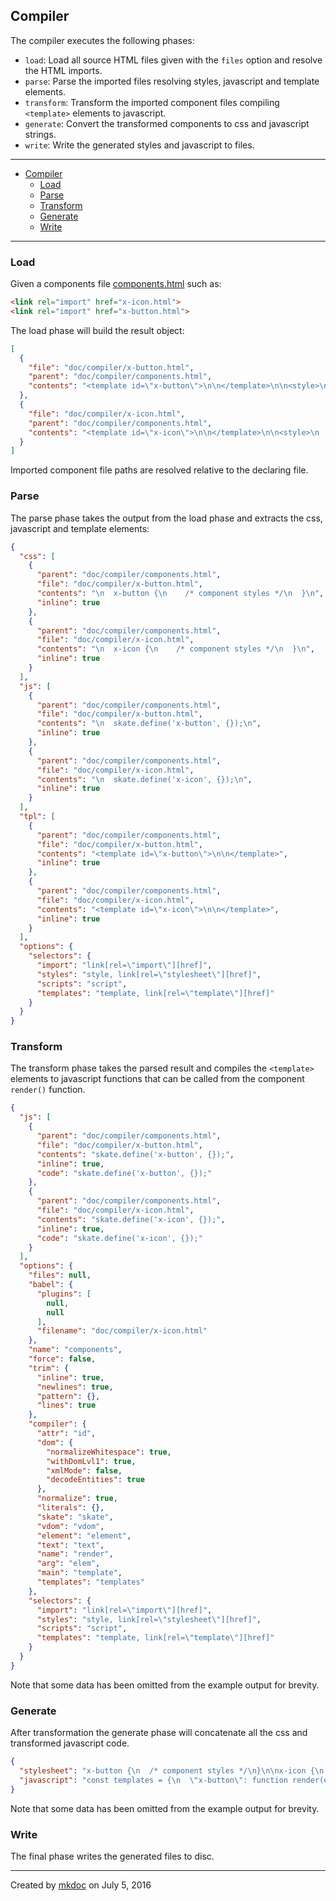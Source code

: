 ## Compiler

The compiler executes the following phases:

* `load`: Load all source HTML files given with the `files` option and resolve the HTML imports.
* `parse`: Parse the imported files resolving styles, javascript and template elements.
* `transform`: Transform the imported component files compiling `<template>` elements to javascript.
* `generate`: Convert the transformed components to css and javascript strings.
* `write`: Write the generated styles and javascript to files.

---

- [Compiler](#compiler)
  - [Load](#load)
  - [Parse](#parse)
  - [Transform](#transform)
  - [Generate](#generate)
  - [Write](#write)

---

### Load

Given a components file [components.html](https://github.com/tmpfs/trucks/blob/master/doc/compiler/components.html) such as:

```html
<link rel="import" href="x-icon.html">
<link rel="import" href="x-button.html">
```

The load phase will build the result object:

```json
[
  {
    "file": "doc/compiler/x-button.html",
    "parent": "doc/compiler/components.html",
    "contents": "<template id=\"x-button\">\n\n</template>\n\n<style>\n  x-button {\n    /* component styles */\n  }\n</style>\n\n<script>\n  skate.define('x-button', {});\n</script>\n"
  },
  {
    "file": "doc/compiler/x-icon.html",
    "parent": "doc/compiler/components.html",
    "contents": "<template id=\"x-icon\">\n\n</template>\n\n<style>\n  x-icon {\n    /* component styles */\n  }\n</style>\n\n<script>\n  skate.define('x-icon', {});\n</script>\n"
  }
]
```

Imported component file paths are resolved relative to the declaring file.

### Parse

The parse phase takes the output from the load phase and extracts the css, javascript and template elements:

```json
{
  "css": [
    {
      "parent": "doc/compiler/components.html",
      "file": "doc/compiler/x-button.html",
      "contents": "\n  x-button {\n    /* component styles */\n  }\n",
      "inline": true
    },
    {
      "parent": "doc/compiler/components.html",
      "file": "doc/compiler/x-icon.html",
      "contents": "\n  x-icon {\n    /* component styles */\n  }\n",
      "inline": true
    }
  ],
  "js": [
    {
      "parent": "doc/compiler/components.html",
      "file": "doc/compiler/x-button.html",
      "contents": "\n  skate.define('x-button', {});\n",
      "inline": true
    },
    {
      "parent": "doc/compiler/components.html",
      "file": "doc/compiler/x-icon.html",
      "contents": "\n  skate.define('x-icon', {});\n",
      "inline": true
    }
  ],
  "tpl": [
    {
      "parent": "doc/compiler/components.html",
      "file": "doc/compiler/x-button.html",
      "contents": "<template id=\"x-button\">\n\n</template>",
      "inline": true
    },
    {
      "parent": "doc/compiler/components.html",
      "file": "doc/compiler/x-icon.html",
      "contents": "<template id=\"x-icon\">\n\n</template>",
      "inline": true
    }
  ],
  "options": {
    "selectors": {
      "import": "link[rel=\"import\"][href]",
      "styles": "style, link[rel=\"stylesheet\"][href]",
      "scripts": "script",
      "templates": "template, link[rel=\"template\"][href]"
    }
  }
}
```

### Transform

The transform phase takes the parsed result and compiles the `<template>` elements to javascript functions that can be called from the component `render()` function.

```json
{
  "js": [
    {
      "parent": "doc/compiler/components.html",
      "file": "doc/compiler/x-button.html",
      "contents": "skate.define('x-button', {});",
      "inline": true,
      "code": "skate.define('x-button', {});"
    },
    {
      "parent": "doc/compiler/components.html",
      "file": "doc/compiler/x-icon.html",
      "contents": "skate.define('x-icon', {});",
      "inline": true,
      "code": "skate.define('x-icon', {});"
    }
  ],
  "options": {
    "files": null,
    "babel": {
      "plugins": [
        null,
        null
      ],
      "filename": "doc/compiler/x-icon.html"
    },
    "name": "components",
    "force": false,
    "trim": {
      "inline": true,
      "newlines": true,
      "pattern": {},
      "lines": true
    },
    "compiler": {
      "attr": "id",
      "dom": {
        "normalizeWhitespace": true,
        "withDomLvl1": true,
        "xmlMode": false,
        "decodeEntities": true
      },
      "normalize": true,
      "literals": {},
      "skate": "skate",
      "vdom": "vdom",
      "element": "element",
      "text": "text",
      "name": "render",
      "arg": "elem",
      "main": "template",
      "templates": "templates"
    },
    "selectors": {
      "import": "link[rel=\"import\"][href]",
      "styles": "style, link[rel=\"stylesheet\"][href]",
      "scripts": "script",
      "templates": "template, link[rel=\"template\"][href]"
    }
  }
}
```

Note that some data has been omitted from the example output for brevity.

### Generate

After transformation the generate phase will concatenate all the css and transformed javascript code.

```json
{
  "stylesheet": "x-button {\n  /* component styles */\n}\n\nx-icon {\n  /* component styles */\n}",
  "javascript": "const templates = {\n  \"x-button\": function render(elem) {},\n  \"x-icon\": function render(elem) {}\n};\n\nfunction template(elem) {\n  return templates[elem.tagName](elem);\n}\n\nskate.define('x-button', {});\n\nskate.define('x-icon', {});"
}
```

Note that some data has been omitted from the example output for brevity.

### Write

The final phase writes the generated files to disc.

---

Created by [mkdoc](https://github.com/mkdoc/mkdoc) on July 5, 2016

